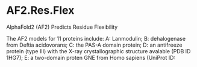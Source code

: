 # AF2.Res.Flex
AlphaFold2 (AF2) Predicts Residue Flexibility

The AF2 models for 11 proteins include:
A: Lanmodulin; B: dehalogenase from Deftia acidovorans; C: the PAS-A domain protein; D: an antifreeze protein (type III) with the X-ray crystallographic structure avalable (PDB ID 1HG7); E: a two-domain proten GNE from Homo sapiens (UniProt ID: 
